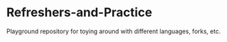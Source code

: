 # Refreshers-and-Practice
Playground repository for toying around with different languages, forks, etc.
